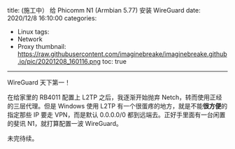 title: (施工中） 给 Phicomm N1 (Armbian 5.77) 安装 WireGuard
date: 2020/12/8 16:10:00
categories:
- Linux
tags:
- Network
- Proxy
thumbnail: https://raw.githubusercontent.com/imaginebreake/imaginebreake.github.io/pic/20201208_160116.png
toc: true
---

WireGuard 天下第一！

<!-- more -->

在给家里的 RB4011 配置上 L2TP 之后，我逐渐开始抛弃 Netch，转而使用正经的三层代理。但是 Windows 使用 L2TP 有一个很蛋疼的地方，就是不能**很方便**的指定那些 IP 要走 VPN，而是默认 0.0.0.0/0 都到远端去。正好手里面有一台闲置的斐讯 N1，就打算配置一波 WireGuard。

未完待续。
